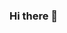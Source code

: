 ### Hi there 👋

<!--
**Connor1570/Connor1570** is a ✨ boss ✨ repository because its `README.md` (this file) appears on your GitHub profile.

Here are some ideas to get you started:

- 🔭 thoughts
- 🌱 more computing i started on ranbow mac
- 👯 honestly whoever wants to. 
- 🤔 lol
- 💬 Ask me about: life
- 📫 How to reach me:4708453222
- 😄 Pronouns: him
- ⚡ Fun fact: lived like everywhere...

Aloha shalom and was hattnin.
-->
